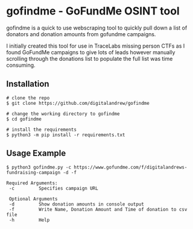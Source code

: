 # gofindme - GoFundMe OSINT tool

gofindme is a quick to use webscraping tool to quickly pull down a list of donators and donation amounts from gofundme campaigns.

I initially created this tool for use in TraceLabs missing person CTFs as I found GoFundMe campaigns to give lots of leads however manually scrolling through the donations list to populate the full list was time consuming. 

## Installation

```console
# clone the repo
$ git clone https://github.com/digitalandrew/gofindme

# change the working directory to gofindme
$ cd gofindme

# install the requirements
$ python3 -m pip install -r requirements.txt
```

## Usage Example

```console
$ python3 gofindme.py -c https://www.gofundme.com/f/digitalandrews-fundraising-campaign -d -f

Required Arguments:
 -c         Specifies campaign URL
 
 Optional Arguments
 -d         Show donation amounts in console output
 -f         Write Name, Donation Amount and Time of donation to csv file
 -h         Help
 

```
